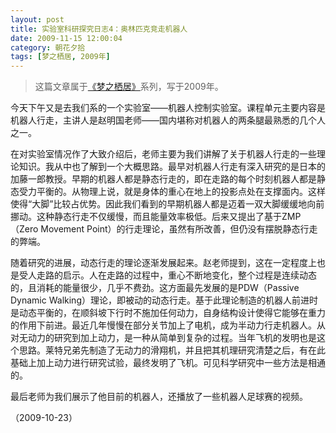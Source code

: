 ```yaml
---
layout: post
title: 实验室科研探究日志4：奥林匹克竞走机器人
date: 2009-11-15 12:00:04
category: 朝花夕拾
tags: [梦之栖居, 2009年]
---
```


> 这篇文章属于[《梦之栖居》](/posts/where-the-dreams-reside/)系列，写于2009年。
	
<!--more-->

今天下午又是去我们系的一个实验室——机器人控制实验室。课程单元主要内容是机器人行走，主讲人是赵明国老师——国内堪称对机器人的两条腿最熟悉的几个人之一。

在对实验室情况作了大致介绍后，老师主要为我们讲解了关于机器人行走的一些理论知识。我从中也了解到一个大概思路。最早对机器人行走有深入研究的是日本的加藤一郎教授。早期的机器人都是静态行走的，即在走路的每个时刻机器人都是静态受力平衡的。从物理上说，就是身体的重心在地上的投影点处在支撑面内。这样使得“大脚”比较占优势。因此我们看到的早期机器人都是迈着一双大脚缓缓地向前挪动。这种静态行走不仅缓慢，而且能量效率极低。后来又提出了基于ZMP（Zero Movement Point）的行走理论，虽然有所改善，但仍没有摆脱静态行走的弊端。

随着研究的进展，动态行走的理论逐渐发展起来。赵老师提到，这在一定程度上也是受人走路的启示。人在走路的过程中，重心不断地变化，整个过程是连续动态的，且消耗的能量很少，几乎不费劲。这方面最先发展的是PDW（Passive Dynamic Walking）理论，即被动的动态行走。基于此理论制造的机器人前进时是动态平衡的，在顺斜坡下行时不施加任何动力，自身结构设计使得它能够在重力的作用下前进。最近几年慢慢在部分关节加上了电机，成为半动力行走机器人。从对无动力的研究到加上动力，是一种从简单到复杂的过程。当年飞机的发明也是这个思路。莱特兄弟先制造了无动力的滑翔机，并且把其机理研究清楚之后，有在此基础上加上动力进行研究试验，最终发明了飞机。可见科学研究中一些方法是相通的。

最后老师为我们展示了他目前的机器人，还播放了一些机器人足球赛的视频。

（2009-10-23）